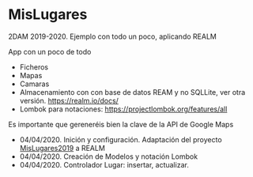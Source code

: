 # MisLugares
2DAM 2019-2020. Ejemplo con todo un poco, aplicando REALM

App con un poco de todo
* Ficheros
* Mapas
* Camaras
* Almacenamiento con con base de datos REAM y no SQLLite, ver otra versión. https://realm.io/docs/
* Lombok para notaciones: https://projectlombok.org/features/all

Es importante que gereneréis bien la clave de la API de Google Maps

* 04/04/2020. Inición y configuración. Adaptación del proyecto [MisLugares2019](https://github.com/joseluisgs/MisLugares2019)   a REALM
* 04/04/2020. Creación de Modelos y notación Lombok
* 04/04/2020. Controlador Lugar: insertar, actualizar.